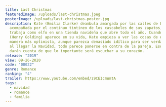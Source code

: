 ```yaml
---
title: Last Christmas
featuredImage: /uploads/last-christmas.jpeg
posterImage: /uploads/last-christmas-poster.jpg
description: Kate (Emilia Clarke) deambula amargada por las calles de Londres,
  acompañada por el continuo tintineo de los cascabeles de sus zapatos, porque
  trabaja como elfo en una tienda navideña que abre todo el año. Cuando Tom
  (Henry Golding) aparece en su vida, Kate empieza a ver las cosas de otra
  manera más optimista, aunque parezca demasiado idílico para ser verdad. Pero
  al llegar la Navidad, todo parece ponerse en contra de la pareja. Eso sí, se
  darán cuenta de que lo importante será escuchar a su corazón.
release: "2019"
view: 09-26-2020
code: "00022"
genre: Romance
ranking: "4"
trailer: https://www.youtube.com/embed/z9CEIcmWmtA
tags:
  - navidad
  - romance
  - familia
---
```

